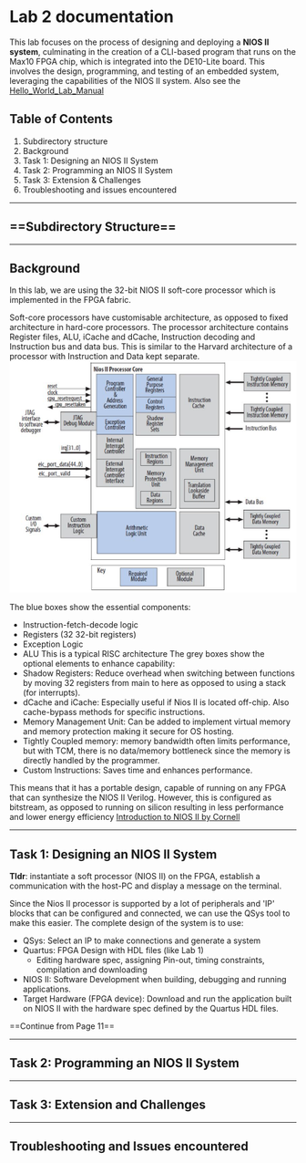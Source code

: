 # Lab 2 documentation
This lab focuses on the process of designing and deploying a **NIOS II system**, culminating in the creation of a CLI-based program that runs on the Max10 FPGA chip, which is integrated into the DE10-Lite board. 
This involves the design, programming, and testing of an embedded system, leveraging the capabilities of the NIOS II system.
Also see the [Hello_World_Lab_Manual](./Hello_World_Lab_Manual_DE10_Lite.pdf)

## Table of Contents
1. Subdirectory structure
2. Background
3. Task 1: Designing an NIOS II System
4. Task 2: Programming an NIOS II System
5. Task 3: Extension & Challenges
6. Troubleshooting and issues encountered
---

## ==Subdirectory Structure==


---
## Background
In this lab, we are using the 32-bit NIOS II soft-core processor which is implemented in the FPGA fabric.

Soft-core processors have customisable architecture, as opposed to fixed architecture in hard-core processors. The processor architecture contains Register files, ALU, iCache and dCache, Instruction decoding and Instruction bus and data bus.
This is similar to the Harvard architecture of a processor with Instruction and Data kept separate. 
![NiosII-Processor.png](./images/NiosII-Processor.png)

The blue boxes show the essential components:
- Instruction-fetch-decode logic
- Registers (32 32-bit registers)
- Exception Logic
- ALU
This is a typical RISC architecture
The grey boxes show the optional elements to enhance capability:
- Shadow Registers: Reduce overhead when switching between functions by moving 32 registers from main to here as opposed to using a stack (for interrupts).
- dCache and iCache: Especially useful if Nios II is located off-chip. Also cache-bypass methods for specific instructions.
- Memory Management Unit: Can be added to implement virtual memory and memory protection making it secure for OS hosting. 
- Tightly Coupled memory: memory bandwidth often limits performance, but with TCM, there is no data/memory bottleneck since the memory is directly handled by the programmer.
- Custom Instructions: Saves time and enhances performance.

This means that it has a portable design, capable of running on any FPGA that can synthesize the NIOS II Verilog. However, this is configured as bitstream, as opposed to running on silicon resulting in less performance and lower energy efficiency 
[Introduction to NIOS II by Cornell](https://people.ece.cornell.edu/land/courses/ece5760/DE2/tut_nios2_introduction.pdf)

---
## Task 1: Designing an NIOS II System
**Tldr**: instantiate a soft processor (NIOS II) on the FPGA, establish a communication with the host-PC and display a message on the terminal.

Since the Nios II processor is supported by a lot of peripherals and 'IP' blocks that can be configured and connected, we can use the QSys tool to make this easier.
The complete design of the system is to use:
- QSys: Select an IP to make connections and generate a system
- Quartus: FPGA Design with HDL files (like Lab 1)
	- Editing hardware spec, assigning Pin-out, timing constraints, compilation and downloading
- NIOS II: Software Development when building, debugging and running applications.
- Target Hardware (FPGA device): Download and run the application built on NIOS II with the hardware spec defined by the Quartus HDL files.

==Continue from Page 11==



---
## Task 2: Programming an NIOS II System

---
## Task 3: Extension and Challenges

---
## Troubleshooting and Issues encountered